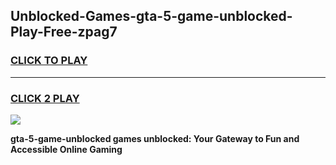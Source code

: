 
## Unblocked-Games-gta-5-game-unblocked-Play-Free-zpag7
<h3>
<a href="https://premium76.site?title=gta-5-game-unblocked&ref=23A">CLICK TO PLAY</a></h3>
<hr>

<h3>
<a href="https://premium76.site?title=gta-5-game-unblocked&ref=23A">CLICK 2 PLAY</a>
  
</h3>

<a href="https://premium76.site?title=gta-5-game-unblocked&ref=23A"><img src="https://clearcache.store/games.png"></a>


**gta-5-game-unblocked games unblocked: Your Gateway to Fun and Accessible Online Gaming**
